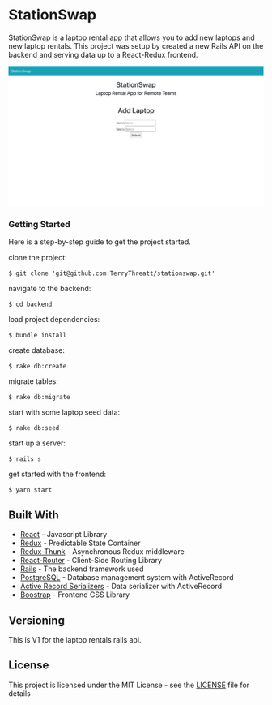 # StationSwap

StationSwap is a laptop rental app that allows you to add new laptops and new laptop rentals. This project was setup by created a new Rails API on the backend and serving data up to a React-Redux frontend. 

![StationSwap](frontend/StationSwap.png)

### Getting Started

Here is a step-by-step guide to get the project started. 

clone the project:
```
$ git clone 'git@github.com:TerryThreatt/stationswap.git'
```

navigate to the backend: 

```
$ cd backend
```

load project dependencies: 

```
$ bundle install 
```

create database: 

```
$ rake db:create
```

migrate tables: 

```
$ rake db:migrate
```

start with some laptop seed data: 

```
$ rake db:seed 
```

start up a server: 

```
$ rails s
```

get started with the frontend: 

```
$ yarn start 
```


## Built With
* [React](https://reactjs.org/) - Javascript Library 
* [Redux](https://redux.js.org/) - Predictable State Container 
* [Redux-Thunk](https://github.com/reduxjs/redux-thunk) - Asynchronous Redux middleware 
* [React-Router](https://reactrouter.com/) - Client-Side Routing Library 
* [Rails](https://rubyonrails.org/) - The backend framework used
* [PostgreSQL](https://www.postgresql.org/) - Database management system with ActiveRecord 
* [Active Record Serializers](https://github.com/rails-api/active_model_serializers) - Data serializer with ActiveRecord 
* [Boostrap](https://getbootstrap.com/) - Frontend CSS Library 


## Versioning

This is V1 for the laptop rentals rails api. 


## License

This project is licensed under the MIT License - see the [LICENSE](LICENSE) file for details
